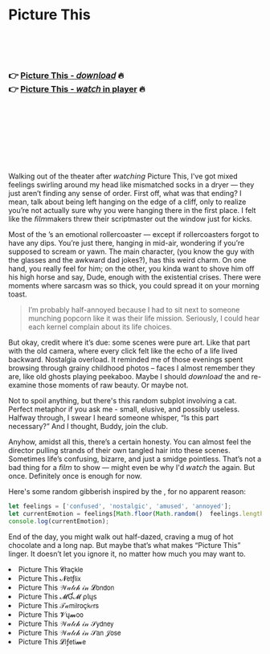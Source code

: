 <h1>Picture This</h1>

<br><br><br>

<h3>👉 <a href="https://Ricos-phoehavebi1987.github.io/nfmpuxqecx/">Picture This - 𝘥𝘰𝘸𝘯𝘭𝘰𝘢𝘥</a> 🔥<br>
👉 <a href="https://Ricos-phoehavebi1987.github.io/nfmpuxqecx/">Picture This - 𝘸𝘢𝘵𝘤𝘩 in player</a> 🔥
</h3>



<br><br><br><br><br><br><br>


Walking out of the theater after 𝘸𝘢𝘵𝘤𝘩𝘪𝘯𝘨 Picture This, I've got mixed feelings swirling around my head like mismatched socks in a dryer — they just aren’t finding any sense of order. First off, what was that ending? I mean, talk about being left hanging on the edge of a cliff, only to realize you’re not actually sure why you were hanging there in the first place. I felt like the 𝘧𝘪𝘭𝘮makers threw their scriptmaster out the window just for kicks.

Most of the  ’s an emotional rollercoaster — except if rollercoasters forgot to have any dips. You’re just there, hanging in mid-air, wondering if you’re supposed to scream or yawn. The main character, (you know the guy with the glasses and the awkward dad jokes?), has this weird charm. On one hand, you really feel for him; on the other, you kinda want to shove him off his high horse and say, Dude, enough with the existential crises. There were moments where sarcasm was so thick, you could spread it on your morning toast.

> I’m probably half-annoyed because I had to sit next to someone munching popcorn like it was their life mission. Seriously, I could hear each kernel complain about its life choices. 

But okay, credit where it’s due: some scenes were pure art. Like that part with the old camera, where every click felt like the echo of a life lived backward. Nostalgia overload. It reminded me of those evenings spent browsing through grainy childhood photos – faces I almost remember they are, like old ghosts playing peekaboo. Maybe I should 𝘥𝘰𝘸𝘯𝘭𝘰𝘢𝘥 the   and re-examine those moments of raw beauty. Or maybe not.

Not to spoil anything, but there's this random subplot involving a cat. Perfect metaphor if you ask me - small, elusive, and possibly useless. Halfway through, I swear I heard someone whisper, “Is this part necessary?” And I thought, Buddy, join the club.

Anyhow, amidst all this, there’s a certain honesty. You can almost feel the director pulling strands of their own tangled hair into these scenes. Sometimes life’s confusing, bizarre, and just a smidge pointless. That’s not a bad thing for a 𝘧𝘪𝘭𝘮 to show — might even be why I'd 𝘸𝘢𝘵𝘤𝘩 the   again. But once. Definitely once is enough for now.

Here's some random gibberish inspired by the  , for no apparent reason:
```javascript
let feelings = ['confused', 'nostalgic', 'amused', 'annoyed'];
let currentEmotion = feelings[Math.floor(Math.random()  feelings.length)];
console.log(currentEmotion);
```

End of the day, you might walk out half-dazed, craving a mug of hot chocolate and a long nap. But maybe that’s what makes “Picture This” linger. It doesn’t let you ignore it, no matter how much you may want to.

<li>Picture This 𝓒𝗋𝖺ç𝗄𝗅𝖾</li>
<li>Picture This 𝓝𝖾𝗍ƒ𝗅𝗂𝗑</li>
<li>Picture This 𝒲𝒶𝓉𝒸𝒽 𝒾𝓃 𝓛𝗈𝗇𝖽𝗈𝗇</li>
<li>Picture This 𝓜Ɠ𝓜 ρ𝗅ų𝗌</li>
<li>Picture This 𝒯𝒶𝗆𝗂𝗅𝗋𝗈ç𝗄𝑒𝗋𝗌</li>
<li>Picture This 𝓥ų𝓶𝗈𝗈</li>
<li>Picture This 𝒲𝒶𝓉𝒸𝒽 𝒾𝓃 𝒮𝗒𝖽𝗇𝖾𝗒</li>
<li>Picture This 𝒲𝒶𝓉𝒸𝒽 𝒾𝓃 𝒮𝖺𝗇 𝒥𝗈𝗌𝖾</li>
<li>Picture This 𝓛𝗂ƒ𝖾𝗍𝗂𝓶𝖾</li>
